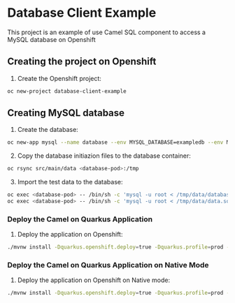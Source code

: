 # Database Client Example

This project is an example of use Camel SQL component to access a MySQL database on Openshift 

## Creating the project on Openshift

1. Create the Openshift project:

```bash
oc new-project database-client-example
```

## Creating MySQL database

1. Create the database:
```bash
oc new-app mysql --name database --env MYSQL_DATABASE=exampledb --env MYSQL_USER=user01 --env MYSQL_PASSWORD=passwd --env MYSQL_ROOT_PASSWORD=passwd --env MYSQL_BINLOG_FORMAT=row
```

2. Copy the database initiazion files to the database container:
```bash
oc rsync src/main/data <database-pod>:/tmp
```

3. Import the test data to the database:
```bash
oc exec <database-pod> -- /bin/sh -c 'mysql -u root < /tmp/data/database.sql'
oc exec <database-pod> -- /bin/sh -c 'mysql -u root < /tmp/data/data.sql'
```

### Deploy the Camel on Quarkus Application

1. Deploy the application on Openshift:

```bash
./mvnw install -Dquarkus.openshift.deploy=true -Dquarkus.profile=prod -Dquarkus.log.category.\"org.apache.camel.component.sql\".min-level=TRACE
```

### Deploy the Camel on Quarkus Application on Native Mode

1. Deploy the application on Openshift on Native mode:

```bash
./mvnw install -Dquarkus.openshift.deploy=true -Dquarkus.profile=prod -Dnative -Dquarkus.native.container-build=true
```